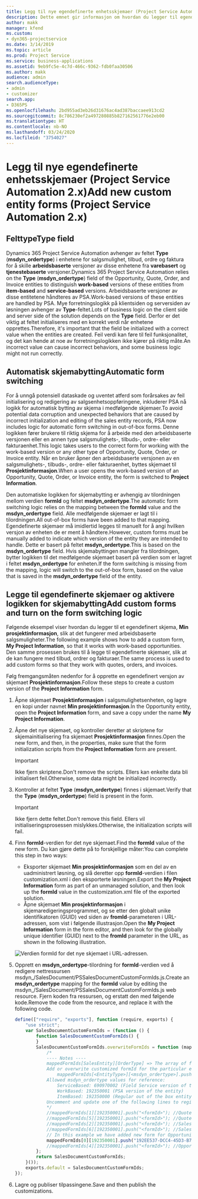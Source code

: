 ```yaml
---
title: Legg til nye egendefinerte enhetsskjemaer (Project Service Automation 2.x)
description: Dette emnet gir informasjon om hvordan du legger til egendefinerte enhetsskjemaer for salgsmuligheter, tilbud, ordrer eller fakturaer i Dynamics 365 Project Service Automation 2.x.
author: makk
manager: kfend
ms.custom:
- dyn365-projectservice
ms.date: 3/14/2019
ms.topic: article
ms.prod: Project Service
ms.service: business-applications
ms.assetid: 9eb9fc5e-4c7d-466c-9362-fdb0faa30506
ms.author: makk
audience: admin
search.audienceType:
- admin
- customizer
search.app:
- D365PS
ms.openlocfilehash: 2bd955ad3eb26d31676ac4ad387baccaee913cd2
ms.sourcegitcommit: 8c786230ef2a497280885b827162561776e2eb00
ms.translationtype: HT
ms.contentlocale: nb-NO
ms.lasthandoff: 03/24/2020
ms.locfileid: "3754027"
---
```

# <a name="add-new-custom-entity-forms-project-service-automation-2x"></a><span data-ttu-id="36f42-103">Legg til nye egendefinerte enhetsskjemaer (Project Service Automation 2.x)</span><span class="sxs-lookup"><span data-stu-id="36f42-103">Add new custom entity forms (Project Service Automation 2.x)</span></span>

## <a name="type-field"></a><span data-ttu-id="36f42-104">Felttype</span><span class="sxs-lookup"><span data-stu-id="36f42-104">Type field</span></span> 

<span data-ttu-id="36f42-105">Dynamics 365 Project Service Automation avhenger av feltet **Type** (**msdyn\_ordertype**) i enhetene for salgsmulighet, tilbud, ordre og faktura for å skille **arbeidsbaserte** versjoner av disse enhetene fra **varebasert** og **tjenestebaserte** versjoner.</span><span class="sxs-lookup"><span data-stu-id="36f42-105">Dynamics 365 Project Service Automation relies on the **Type** (**msdyn\_ordertype**) field of the Opportunity, Quote, Order, and Invoice entities to distinguish **work-based** versions of these entities from **item-based** and **service-based** versions.</span></span> <span data-ttu-id="36f42-106">Arbeidsbaserte versjoner av disse entitetene håndteres av PSA.</span><span class="sxs-lookup"><span data-stu-id="36f42-106">Work-based versions of these entities are handled by PSA.</span></span> <span data-ttu-id="36f42-107">Mye forretningslogikk på klientsiden og serversiden av løsningen avhenger av **Type**-feltet.</span><span class="sxs-lookup"><span data-stu-id="36f42-107">Lots of business logic on the client side and server side of the solution depends on the **Type** field.</span></span> <span data-ttu-id="36f42-108">Derfor er det viktig at feltet initialiseres med en korrekt verdi når enhetene opprettes.</span><span class="sxs-lookup"><span data-stu-id="36f42-108">Therefore, it's important that the field be initialized with a correct value when the entities are created.</span></span> <span data-ttu-id="36f42-109">Feil verdi kan føre til feil funksjonalitet, og det kan hende at noe av forretningslogikken ikke kjører på riktig måte.</span><span class="sxs-lookup"><span data-stu-id="36f42-109">An incorrect value can cause incorrect behaviors, and some business logic might not run correctly.</span></span>

## <a name="automatic-form-switching"></a><span data-ttu-id="36f42-110">Automatisk skjemabytting</span><span class="sxs-lookup"><span data-stu-id="36f42-110">Automatic form switching</span></span>

<span data-ttu-id="36f42-111">For å unngå potensiell dataskade og uventet atferd som forårsakes av feil initialisering og redigering av salgsenhetsoppføringene, inkluderer PSA nå logikk for automatisk bytting av skjema i medfølgende skjemaer.</span><span class="sxs-lookup"><span data-stu-id="36f42-111">To avoid potential data corruption and unexpected behaviors that are caused by incorrect initialization and editing of the sales entity records, PSA now includes logic for automatic form switching in out-of-box forms.</span></span> <span data-ttu-id="36f42-112">Denne logikken fører brukere til riktig skjema for å arbeide med den arbeidsbaserte versjonen eller en annen type salgsmulighets-, tilbuds-, ordre- eller fakturaenhet.</span><span class="sxs-lookup"><span data-stu-id="36f42-112">This logic takes users to the correct form for working with the work-based version or any other type of Opportunity, Quote, Order, or Invoice entity.</span></span> <span data-ttu-id="36f42-113">Når en bruker åpner den arbeidsbaserte versjonen av en salgsmulighets-, tilbuds-, ordre- eller fakturaenhet, byttes skjemaet til **Prosjektinformasjon**.</span><span class="sxs-lookup"><span data-stu-id="36f42-113">When a user opens the work-based version of an Opportunity, Quote, Order, or Invoice entity, the form is switched to **Project Information**.</span></span>

<span data-ttu-id="36f42-114">Den automatiske logikken for skjemabytting er avhengig av tilordningen mellom verdien **formId** og feltet **msdyn\_ordertype**.</span><span class="sxs-lookup"><span data-stu-id="36f42-114">The automatic form switching logic relies on the mapping between the **formId** value and the **msdyn\_ordertype** field.</span></span> <span data-ttu-id="36f42-115">Alle medfølgende skjemaer er lagt til i tilordningen.</span><span class="sxs-lookup"><span data-stu-id="36f42-115">All out-of-box forms have been added to that mapping.</span></span> <span data-ttu-id="36f42-116">Egendefinerte skjemaer må imidlertid legges til manuelt for å angi hvilken versjon av enheten de er ment å håndtere.</span><span class="sxs-lookup"><span data-stu-id="36f42-116">However, custom forms must be manually added to indicate which version of the entity they are intended to handle.</span></span> <span data-ttu-id="36f42-117">Dette er basert på feltet **msdyn\_ordertype**.</span><span class="sxs-lookup"><span data-stu-id="36f42-117">This is based on the **msdyn\_ordertype** field.</span></span> <span data-ttu-id="36f42-118">Hvis skjemabyttingen mangler fra tilordningen, bytter logikken til det medfølgende skjemaet basert på verdien som er lagret i feltet **msdyn\_ordertype** for enheten.</span><span class="sxs-lookup"><span data-stu-id="36f42-118">If the form switching is missing from the mapping, logic will switch to the out-of-box form, based on the value that is saved in the **msdyn\_ordertype** field of the entity.</span></span>

## <a name="add-custom-forms-and-turn-on-the-form-switching-logic"></a><span data-ttu-id="36f42-119">Legge til egendefinerte skjemaer og aktivere logikken for skjemabytting</span><span class="sxs-lookup"><span data-stu-id="36f42-119">Add custom forms and turn on the form switching logic</span></span>

<span data-ttu-id="36f42-120">Følgende eksempel viser hvordan du legger til et egendefinert skjema, **Min prosjektinformasjon**, slik at det fungerer med arbeidsbaserte salgsmuligheter.</span><span class="sxs-lookup"><span data-stu-id="36f42-120">The following example shows how to add a custom form, **My Project Information**, so that it works with work-based opportunities.</span></span> <span data-ttu-id="36f42-121">Den samme prosessen brukes til å legge til egendefinerte skjemaer, slik at de kan fungere med tilbud, ordrer og fakturaer.</span><span class="sxs-lookup"><span data-stu-id="36f42-121">The same process is used to add custom forms so that they work with quotes, orders, and invoices.</span></span>

<span data-ttu-id="36f42-122">Følg fremgangsmåten nedenfor for å opprette en egendefinert versjon av skjemaet **Prosjektinformasjon**.</span><span class="sxs-lookup"><span data-stu-id="36f42-122">Follow these steps to create a custom version of the **Project Information** form.</span></span>

1. <span data-ttu-id="36f42-123">Åpne skjemaet **Prosjektinformasjon** i salgsmulighetsenheten, og lagre en kopi under navnet **Min prosjektinformasjon**.</span><span class="sxs-lookup"><span data-stu-id="36f42-123">In the Opportunity entity, open the **Project Information** form, and save a copy under the name **My Project Information**.</span></span>
2. <span data-ttu-id="36f42-124">Åpne det nye skjemaet, og kontroller deretter at skriptene for skjemainitialisering fra skjemaet **Prosjektinformasjon** finnes.</span><span class="sxs-lookup"><span data-stu-id="36f42-124">Open the new form, and then, in the properties, make sure that the form initialization scripts from the **Project Information** form are present.</span></span> 

    > [!IMPORTANT]
    > <span data-ttu-id="36f42-125">Ikke fjern skriptene.</span><span class="sxs-lookup"><span data-stu-id="36f42-125">Don't remove the scripts.</span></span> <span data-ttu-id="36f42-126">Ellers kan enkelte data bli initialisert feil.</span><span class="sxs-lookup"><span data-stu-id="36f42-126">Otherwise, some data might be initialized incorrectly.</span></span>

3. <span data-ttu-id="36f42-127">Kontroller at feltet **Type** (**msdyn\_ordertype**) finnes i skjemaet.</span><span class="sxs-lookup"><span data-stu-id="36f42-127">Verify that the **Type** (**msdyn\_ordertype**) field is present in the form.</span></span> 

    > [!IMPORTANT]
    > <span data-ttu-id="36f42-128">Ikke fjern dette feltet.</span><span class="sxs-lookup"><span data-stu-id="36f42-128">Don't remove this field.</span></span> <span data-ttu-id="36f42-129">Ellers vil initialiseringsprosessen mislykkes.</span><span class="sxs-lookup"><span data-stu-id="36f42-129">Otherwise, the initialization scripts will fail.</span></span>

4. <span data-ttu-id="36f42-130">Finn **formId**-verdien for det nye skjemaet.</span><span class="sxs-lookup"><span data-stu-id="36f42-130">Find the **formId** value of the new form.</span></span> <span data-ttu-id="36f42-131">Du kan gjøre dette på to forskjellige måter:</span><span class="sxs-lookup"><span data-stu-id="36f42-131">You can complete this step in two ways:</span></span>

    - <span data-ttu-id="36f42-132">Eksporter skjemaet **Min prosjektinformasjon** som en del av en uadministrert løsning, og slå deretter opp **formId**-verdien i filen customization.xml i den eksporterte løsningen.</span><span class="sxs-lookup"><span data-stu-id="36f42-132">Export the **My Project Information** form as part of an unmanaged solution, and then look up the **formId** value in the customization.xml file of the exported solution.</span></span>
    - <span data-ttu-id="36f42-133">Åpne skjemaet **Min prosjektinformasjon** i skjemaredigeringsprogrammet, og se etter den globalt unike identifikatoren (GUID) ved siden av **fromId**-parameteren i URL-adressen, som vist i følgende illustrasjon.</span><span class="sxs-lookup"><span data-stu-id="36f42-133">Open the **My Project Information** form in the form editor, and then look for the globally unique identifier (GUID) next to the **fromId** parameter in the URL, as shown in the following illustration.</span></span>

    ![Verdien formId for det nye skjemaet i URL-adressen.](media/how-to-add-custom-forms-in-v2.0.png)

5. <span data-ttu-id="36f42-135">Opprett en **msdyn\_ordertype**-tilordning for **formId**-verdien ved å redigere nettressursen msdyn\_/SalesDocument/PSSalesDocumentCustomFormIds.js.</span><span class="sxs-lookup"><span data-stu-id="36f42-135">Create an **msdyn\_ordertype** mapping for the **formId** value by editing the msdyn\_/SalesDocument/PSSalesDocumentCustomFormIds.js web resource.</span></span> <span data-ttu-id="36f42-136">Fjern koden fra ressursen, og erstatt den med følgende kode.</span><span class="sxs-lookup"><span data-stu-id="36f42-136">Remove the code from the resource, and replace it with the following code.</span></span>

    ```javascript
    define(["require", "exports"], function (require, exports) {
        "use strict";
        var SalesDocumentCustomFormIds = (function () {
            function SalesDocumentCustomFormIds() {
            }
            SalesDocumentCustomFormIds.overwriteFormIds = function (mappedFormIds) {
                /*
                ---- Notes ----
                mappedFormIds[SalesEntity][OrderType] => The array of forms IDs that support particular entity and order type
                Add or overwrite customized formId for the particular entity and order type by calling:
                    mappedFormIds[<EntityType>][<msdyn_ordertype>].push("<formId>");
                Allowed msdyn_ordertype values for reference:
                    ServiceBased: 690970002 (Field Service version of the entity)
                    WorkBased: 192350001 (PSA version of the entity)
                    ItemBased: 192350000 (Regular out of the box entity)
                Uncomment and update one of the following lines to register custom PSA form for required entity:
                */      
                //mappedFormIds[1][192350001].push("<formId>"); //Quote
                //mappedFormIds[5][192350001].push("<formId>"); //Quote Line
                //mappedFormIds[2][192350001].push("<formId>"); //Sales Order
                //mappedFormIds[6][192350001].push("<formId>"); //Sales Order Line
                // In this example we have added new form for Opportunity
                mappedFormIds[0][192350001].push("192EE537-DCC4-45D3-B7AF-EA694B9113D2"); //Opportunity
                //mappedFormIds[4][192350001].push("<formId>"); //Opportunity Line
            };
            return SalesDocumentCustomFormIds;
        }());
        exports.default = SalesDocumentCustomFormIds;
    });
    ```

6. <span data-ttu-id="36f42-137">Lagre og publiser tilpassingene.</span><span class="sxs-lookup"><span data-stu-id="36f42-137">Save and then publish the customizations.</span></span>
